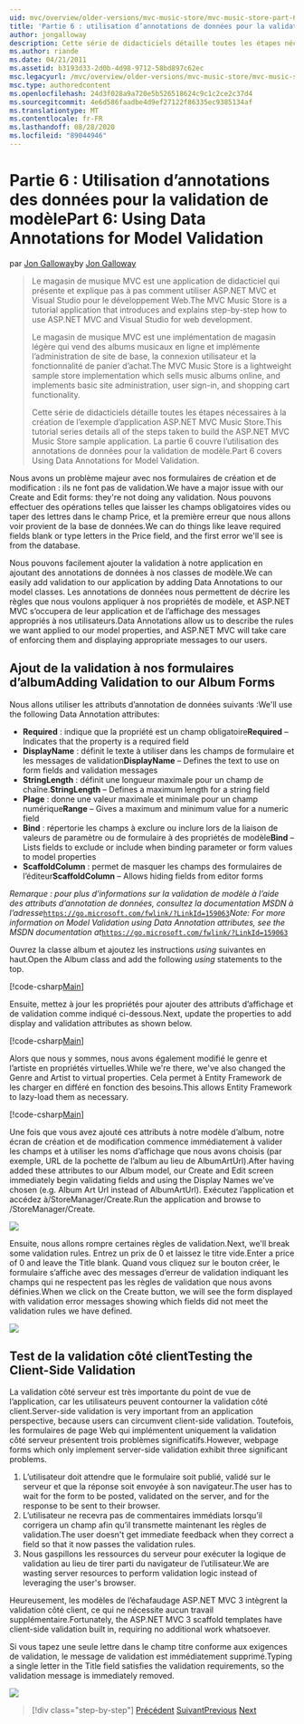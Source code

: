 ```yaml
---
uid: mvc/overview/older-versions/mvc-music-store/mvc-music-store-part-6
title: 'Partie 6 : utilisation d’annotations de données pour la validation de modèle | Microsoft Docs'
author: jongalloway
description: Cette série de didacticiels détaille toutes les étapes nécessaires à la création de l’exemple d’application ASP.NET MVC Music Store. La partie 6 couvre l’utilisation des annotations de données pour le modèle V...
ms.author: riande
ms.date: 04/21/2011
ms.assetid: b3193d33-2d0b-4d98-9712-58bd897c62ec
msc.legacyurl: /mvc/overview/older-versions/mvc-music-store/mvc-music-store-part-6
msc.type: authoredcontent
ms.openlocfilehash: 24d3f028a9a720e5b526518624c9c1c2ce2c37d4
ms.sourcegitcommit: 4e6d586faadbe4d9ef27122f86335ec9385134af
ms.translationtype: MT
ms.contentlocale: fr-FR
ms.lasthandoff: 08/28/2020
ms.locfileid: "89044946"
---
```

# <a name="part-6-using-data-annotations-for-model-validation"></a><span data-ttu-id="dccf9-104">Partie 6 : Utilisation d’annotations des données pour la validation de modèle</span><span class="sxs-lookup"><span data-stu-id="dccf9-104">Part 6: Using Data Annotations for Model Validation</span></span>

<span data-ttu-id="dccf9-105">par [Jon Galloway](https://github.com/jongalloway)</span><span class="sxs-lookup"><span data-stu-id="dccf9-105">by [Jon Galloway](https://github.com/jongalloway)</span></span>

> <span data-ttu-id="dccf9-106">Le magasin de musique MVC est une application de didacticiel qui présente et explique pas à pas comment utiliser ASP.NET MVC et Visual Studio pour le développement Web.</span><span class="sxs-lookup"><span data-stu-id="dccf9-106">The MVC Music Store is a tutorial application that introduces and explains step-by-step how to use ASP.NET MVC and Visual Studio for web development.</span></span>  
>   
> <span data-ttu-id="dccf9-107">Le magasin de musique MVC est une implémentation de magasin légère qui vend des albums musicaux en ligne et implémente l’administration de site de base, la connexion utilisateur et la fonctionnalité de panier d’achat.</span><span class="sxs-lookup"><span data-stu-id="dccf9-107">The MVC Music Store is a lightweight sample store implementation which sells music albums online, and implements basic site administration, user sign-in, and shopping cart functionality.</span></span>  
>   
> <span data-ttu-id="dccf9-108">Cette série de didacticiels détaille toutes les étapes nécessaires à la création de l’exemple d’application ASP.NET MVC Music Store.</span><span class="sxs-lookup"><span data-stu-id="dccf9-108">This tutorial series details all of the steps taken to build the ASP.NET MVC Music Store sample application.</span></span> <span data-ttu-id="dccf9-109">La partie 6 couvre l’utilisation des annotations de données pour la validation de modèle.</span><span class="sxs-lookup"><span data-stu-id="dccf9-109">Part 6 covers Using Data Annotations for Model Validation.</span></span>

<span data-ttu-id="dccf9-110">Nous avons un problème majeur avec nos formulaires de création et de modification : ils ne font pas de validation.</span><span class="sxs-lookup"><span data-stu-id="dccf9-110">We have a major issue with our Create and Edit forms: they're not doing any validation.</span></span> <span data-ttu-id="dccf9-111">Nous pouvons effectuer des opérations telles que laisser les champs obligatoires vides ou taper des lettres dans le champ Price, et la première erreur que nous allons voir provient de la base de données.</span><span class="sxs-lookup"><span data-stu-id="dccf9-111">We can do things like leave required fields blank or type letters in the Price field, and the first error we'll see is from the database.</span></span>

<span data-ttu-id="dccf9-112">Nous pouvons facilement ajouter la validation à notre application en ajoutant des annotations de données à nos classes de modèle.</span><span class="sxs-lookup"><span data-stu-id="dccf9-112">We can easily add validation to our application by adding Data Annotations to our model classes.</span></span> <span data-ttu-id="dccf9-113">Les annotations de données nous permettent de décrire les règles que nous voulons appliquer à nos propriétés de modèle, et ASP.NET MVC s’occupera de leur application et de l’affichage des messages appropriés à nos utilisateurs.</span><span class="sxs-lookup"><span data-stu-id="dccf9-113">Data Annotations allow us to describe the rules we want applied to our model properties, and ASP.NET MVC will take care of enforcing them and displaying appropriate messages to our users.</span></span>

## <a name="adding-validation-to-our-album-forms"></a><span data-ttu-id="dccf9-114">Ajout de la validation à nos formulaires d’album</span><span class="sxs-lookup"><span data-stu-id="dccf9-114">Adding Validation to our Album Forms</span></span>

<span data-ttu-id="dccf9-115">Nous allons utiliser les attributs d’annotation de données suivants :</span><span class="sxs-lookup"><span data-stu-id="dccf9-115">We'll use the following Data Annotation attributes:</span></span>

- <span data-ttu-id="dccf9-116">**Required** : indique que la propriété est un champ obligatoire</span><span class="sxs-lookup"><span data-stu-id="dccf9-116">**Required** – Indicates that the property is a required field</span></span>
- <span data-ttu-id="dccf9-117">**DisplayName** : définit le texte à utiliser dans les champs de formulaire et les messages de validation</span><span class="sxs-lookup"><span data-stu-id="dccf9-117">**DisplayName** – Defines the text to use on form fields and validation messages</span></span>
- <span data-ttu-id="dccf9-118">**StringLength** : définit une longueur maximale pour un champ de chaîne.</span><span class="sxs-lookup"><span data-stu-id="dccf9-118">**StringLength** – Defines a maximum length for a string field</span></span>
- <span data-ttu-id="dccf9-119">**Plage** : donne une valeur maximale et minimale pour un champ numérique</span><span class="sxs-lookup"><span data-stu-id="dccf9-119">**Range** – Gives a maximum and minimum value for a numeric field</span></span>
- <span data-ttu-id="dccf9-120">**Bind** : répertorie les champs à exclure ou inclure lors de la liaison de valeurs de paramètre ou de formulaire à des propriétés de modèle</span><span class="sxs-lookup"><span data-stu-id="dccf9-120">**Bind** – Lists fields to exclude or include when binding parameter or form values to model properties</span></span>
- <span data-ttu-id="dccf9-121">**ScaffoldColumn** : permet de masquer les champs des formulaires de l’éditeur</span><span class="sxs-lookup"><span data-stu-id="dccf9-121">**ScaffoldColumn** – Allows hiding fields from editor forms</span></span>

<span data-ttu-id="dccf9-122">*Remarque : pour plus d’informations sur la validation de modèle à l’aide des attributs d’annotation de données, consultez la documentation MSDN à l’adresse*[`https://go.microsoft.com/fwlink/?LinkId=159063`](https://go.microsoft.com/fwlink/?LinkId=159063)</span><span class="sxs-lookup"><span data-stu-id="dccf9-122">*Note: For more information on Model Validation using Data Annotation attributes, see the MSDN documentation at*[`https://go.microsoft.com/fwlink/?LinkId=159063`](https://go.microsoft.com/fwlink/?LinkId=159063)</span></span>

<span data-ttu-id="dccf9-123">Ouvrez la classe album et ajoutez les instructions *using* suivantes en haut.</span><span class="sxs-lookup"><span data-stu-id="dccf9-123">Open the Album class and add the following *using* statements to the top.</span></span>

[!code-csharp[Main](mvc-music-store-part-6/samples/sample1.cs)]

<span data-ttu-id="dccf9-124">Ensuite, mettez à jour les propriétés pour ajouter des attributs d’affichage et de validation comme indiqué ci-dessous.</span><span class="sxs-lookup"><span data-stu-id="dccf9-124">Next, update the properties to add display and validation attributes as shown below.</span></span>

[!code-csharp[Main](mvc-music-store-part-6/samples/sample2.cs)]

<span data-ttu-id="dccf9-125">Alors que nous y sommes, nous avons également modifié le genre et l’artiste en propriétés virtuelles.</span><span class="sxs-lookup"><span data-stu-id="dccf9-125">While we're there, we've also changed the Genre and Artist to virtual properties.</span></span> <span data-ttu-id="dccf9-126">Cela permet à Entity Framework de les charger en différé en fonction des besoins.</span><span class="sxs-lookup"><span data-stu-id="dccf9-126">This allows Entity Framework to lazy-load them as necessary.</span></span>

[!code-csharp[Main](mvc-music-store-part-6/samples/sample3.cs)]

<span data-ttu-id="dccf9-127">Une fois que vous avez ajouté ces attributs à notre modèle d’album, notre écran de création et de modification commence immédiatement à valider les champs et à utiliser les noms d’affichage que nous avons choisis (par exemple, URL de la pochette de l’album au lieu de AlbumArtUrl).</span><span class="sxs-lookup"><span data-stu-id="dccf9-127">After having added these attributes to our Album model, our Create and Edit screen immediately begin validating fields and using the Display Names we've chosen (e.g. Album Art Url instead of AlbumArtUrl).</span></span> <span data-ttu-id="dccf9-128">Exécutez l’application et accédez à/StoreManager/Create.</span><span class="sxs-lookup"><span data-stu-id="dccf9-128">Run the application and browse to /StoreManager/Create.</span></span>

![](mvc-music-store-part-6/_static/image1.png)

<span data-ttu-id="dccf9-129">Ensuite, nous allons rompre certaines règles de validation.</span><span class="sxs-lookup"><span data-stu-id="dccf9-129">Next, we'll break some validation rules.</span></span> <span data-ttu-id="dccf9-130">Entrez un prix de 0 et laissez le titre vide.</span><span class="sxs-lookup"><span data-stu-id="dccf9-130">Enter a price of 0 and leave the Title blank.</span></span> <span data-ttu-id="dccf9-131">Quand vous cliquez sur le bouton créer, le formulaire s’affiche avec des messages d’erreur de validation indiquant les champs qui ne respectent pas les règles de validation que nous avons définies.</span><span class="sxs-lookup"><span data-stu-id="dccf9-131">When we click on the Create button, we will see the form displayed with validation error messages showing which fields did not meet the validation rules we have defined.</span></span>

![](mvc-music-store-part-6/_static/image2.png)

## <a name="testing-the-client-side-validation"></a><span data-ttu-id="dccf9-132">Test de la validation côté client</span><span class="sxs-lookup"><span data-stu-id="dccf9-132">Testing the Client-Side Validation</span></span>

<span data-ttu-id="dccf9-133">La validation côté serveur est très importante du point de vue de l’application, car les utilisateurs peuvent contourner la validation côté client.</span><span class="sxs-lookup"><span data-stu-id="dccf9-133">Server-side validation is very important from an application perspective, because users can circumvent client-side validation.</span></span> <span data-ttu-id="dccf9-134">Toutefois, les formulaires de page Web qui implémentent uniquement la validation côté serveur présentent trois problèmes significatifs.</span><span class="sxs-lookup"><span data-stu-id="dccf9-134">However, webpage forms which only implement server-side validation exhibit three significant problems.</span></span>

1. <span data-ttu-id="dccf9-135">L’utilisateur doit attendre que le formulaire soit publié, validé sur le serveur et que la réponse soit envoyée à son navigateur.</span><span class="sxs-lookup"><span data-stu-id="dccf9-135">The user has to wait for the form to be posted, validated on the server, and for the response to be sent to their browser.</span></span>
2. <span data-ttu-id="dccf9-136">L’utilisateur ne recevra pas de commentaires immédiats lorsqu’il corrigera un champ afin qu’il transmette maintenant les règles de validation.</span><span class="sxs-lookup"><span data-stu-id="dccf9-136">The user doesn't get immediate feedback when they correct a field so that it now passes the validation rules.</span></span>
3. <span data-ttu-id="dccf9-137">Nous gaspillons les ressources du serveur pour exécuter la logique de validation au lieu de tirer parti du navigateur de l’utilisateur.</span><span class="sxs-lookup"><span data-stu-id="dccf9-137">We are wasting server resources to perform validation logic instead of leveraging the user's browser.</span></span>

<span data-ttu-id="dccf9-138">Heureusement, les modèles de l’échafaudage ASP.NET MVC 3 intègrent la validation côté client, ce qui ne nécessite aucun travail supplémentaire.</span><span class="sxs-lookup"><span data-stu-id="dccf9-138">Fortunately, the ASP.NET MVC 3 scaffold templates have client-side validation built in, requiring no additional work whatsoever.</span></span>

<span data-ttu-id="dccf9-139">Si vous tapez une seule lettre dans le champ titre conforme aux exigences de validation, le message de validation est immédiatement supprimé.</span><span class="sxs-lookup"><span data-stu-id="dccf9-139">Typing a single letter in the Title field satisfies the validation requirements, so the validation message is immediately removed.</span></span>

![](mvc-music-store-part-6/_static/image3.png)

> [!div class="step-by-step"]
> <span data-ttu-id="dccf9-140">[Précédent](mvc-music-store-part-5.md) 
>  [Suivant](mvc-music-store-part-7.md)</span><span class="sxs-lookup"><span data-stu-id="dccf9-140">[Previous](mvc-music-store-part-5.md)
[Next](mvc-music-store-part-7.md)</span></span>
